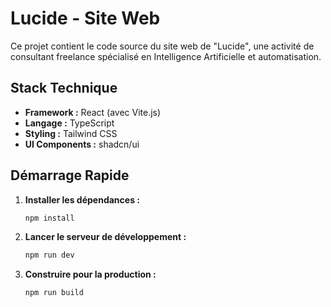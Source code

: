 # Lucide - Site Web

Ce projet contient le code source du site web de "Lucide", une activité de consultant freelance spécialisé en Intelligence Artificielle et automatisation.

## Stack Technique

- **Framework :** React (avec Vite.js)
- **Langage :** TypeScript
- **Styling :** Tailwind CSS
- **UI Components :** shadcn/ui

## Démarrage Rapide

1.  **Installer les dépendances :**
    ```bash
    npm install
    ```

2.  **Lancer le serveur de développement :**
    ```bash
    npm run dev
    ```

3.  **Construire pour la production :**
    ```bash
    npm run build
    ```
